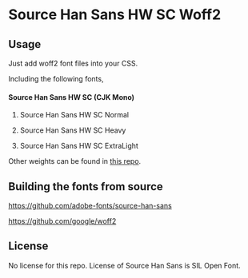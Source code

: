 Source Han Sans HW SC Woff2
=================================

## Usage

Just add woff2 font files into your CSS.

Including the following fonts,

#### Source Han Sans HW SC (CJK Mono)

1. Source Han Sans HW SC Normal

1. Source Han Sans HW SC Heavy

1. Source Han Sans HW SC ExtraLight

Other weights can be found in [this repo](https://github.com/magiclen/source-han-sans-hw-sc-woff2).

## Building the fonts from source

https://github.com/adobe-fonts/source-han-sans

https://github.com/google/woff2

## License

No license for this repo. License of Source Han Sans is SIL Open Font.